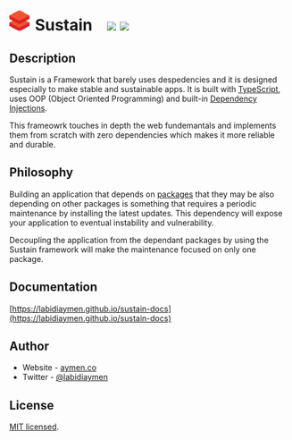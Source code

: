 
# ![](public/logo.png) Sustain &nbsp;&nbsp;  ![](https://github.com/labidiaymen/sustain/workflows/Sustain%20CI/badge.svg) ![](https://codecov.io/gh/labidiaymen/sustain/branch/master/graph/badge.svg)




## Description

Sustain is a Framework that barely uses despedencies and it is designed especially to make stable and sustainable apps. It is built with [TypeScript](https://www.typescriptlang.org/), uses OOP (Object Oriented Programming) and built-in [Dependency Injections](https://en.wikipedia.org/wiki/Dependency_injection). 

This frameowrk touches in depth the web fundemantals and implements them from scratch with zero dependencies which makes it more reliable and durable.

## Philosophy

Building an application that depends on [packages](https://www.npmjs.com/) that they may be also depending on other packages is something that requires a periodic maintenance by installing the latest updates. 
This dependency will expose your application to eventual instability and vulnerability. 

Decoupling the application from the dependant packages by using the Sustain framework will make the maintenance focused on only one package.

## Documentation
 [https://labidiaymen.github.io/sustain-docs](https://labidiaymen.github.io/sustain-docs)

## Author

* Website - [aymen.co](https://aymen.co)
* Twitter - [@labidiaymen](https://twitter.com/labidiaymen)

## License

[MIT licensed](LICENSE).
